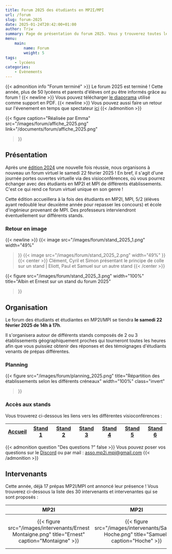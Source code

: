 ```yaml
---
title: Forum 2025 des étudiants en MP2I/MPI
url: /forum
slug: forum-2025
date: 2025-01-24T20:42:00+01:00
author: Triw
summary: Page de présentation du forum 2025. Vous y trouverez toutes les informations concernant le forum de la filière MPI-MP2I, édition 2025.
menu:
    main:
        name: Forum
        weight: 5
tags:
    - lycéens
categories:
    - Évènements
---
```


{{< admonition info "Forum terminé" >}}
Le forum 2025 est terminé ! Cette année, plus de 50 lycéens et parents d'élèves ont pu être informés grâce au forum ! {{< newline >}}
Vous pouvez télécharger [le diaporama](/documents/forum/diaporama_2025.pdf) utilisé comme support en PDF. {{< newline >}}
Vous pouvez aussi faire un retour sur l'évenement en temps que spectateur [ici](https://docs.google.com/document/d/1GA4UH0Xu4TuGZMXSeOW74NqVcszdE-kl-nd946U6m1w)
{{< /admonition >}}

{{< figure
    caption="Réalisée par Emma"
    src="/images/forum/affiche_2025.png"
    link="/documents/forum/affiche_2025.png"
>}}

## Présentation

Après une [édition 2024](/posts/forum-2024/) une nouvelle fois réussie, nous organisons à nouveau un forum virtuel le samedi 22 février 2025 !
En bref, il s'agit d'une journée portes ouvertes virtuelle via des visioconférences, où vous pourrez échanger avec des étudiants en MP2I et MPI de différents établissements. C'est ce qui rend ce forum virtuel unique en son genre !

Cette édition accueillera à la fois des étudiants en MP2I, MPI, 5/2 (élèves ayant redoublé leur deuxième année pour repasser les concours) et école d'ingénieur provenant de MPI. Des professeurs interviendront éventuellement sur différents stands.

### Retour en image

{{< newline >}}
{{< image
    src="/images/forum/stand_2025_1.png"
    width="49%"
>}}
{{< image
    src="/images/forum/stand_2025_2.png"
    width="49%"
>}}
{{< center >}}
Clément, Cyril et Simon présentant le principe de colle sur un stand | Eliott, Paul et Samuel sur un autre stand
{{< /center >}}

{{< figure
    src="/images/forum/stand_2025_3.png"
    width="100%"
    title="Albin et Ernest sur un stand du forum 2025"
>}}

## Organisation

Le forum des étudiants et étudiantes en MP2I/MPI se tiendra **le samedi 22 février 2025 de 14h à 17h**.

Il s'organisera autour de différents stands composés de 2 ou 3 établissements géographiquement proches qui tourneront toutes les heures afin que vous puissiez obtenir des réponses et des témoignages d'étudiants venants de prépas différentes.

### Planning

{{< figure
    src="/images/forum/planning_2025.png"
    title="Répartition des établissements selon les différents créneaux"
    width="100%"
    class="invert"
>}}

### Accès aux stands

Vous trouverez ci-dessous les liens vers les différentes visioconférences :

| [Accueil][Accueil] | [Stand 1][Stand1] | [Stand 2][Stand2] | [Stand 3][Stand3] | [Stand 4][Stand4] | [Stand 5][Stand5] | [Stand 6][Stand6] |
| ------------------ | ----------------- | ----------------- | ----------------- | ----------------- | ----------------- | ----------------- |

[Accueil]: <https://visio-agents.education.fr/meeting/signin/invite/437062/creator/96179/hash/62b0265f99b035d950d0295d72f74f9dc19c3a5e> "Accueil"

[Stand1]: <https://visio-agents.education.fr/meeting/signin/invite/437053/creator/96179/hash/d94fb150a101e81f09b0e3fefddfc3ff2e838b97> "Stand 1"

[Stand2]: <https://visio-agents.education.fr/meeting/signin/invite/437054/creator/96179/hash/a4a06dff77b56176ae3290cf958eb27e1286d4e8> "Stand 2"

[Stand3]: <https://visio-agents.education.fr/meeting/signin/invite/437055/creator/96179/hash/13ef9b1326c7aab1546b83388563e1596997f299> "Stand 3"

[Stand4]: <https://visio-agents.education.fr/meeting/signin/invite/437056/creator/96179/hash/f6b8c6c211d5b7b1138d439361b2072372cf0cf4> "Stand 4"

[Stand5]: <https://visio-agents.education.fr/meeting/signin/invite/437057/creator/96179/hash/f3756e6af82744540330617352d8945429ba1c7f> "Stand 5"

[Stand6]: <https://visio-agents.education.fr/meeting/signin/invite/437058/creator/96179/hash/910e3a0ec0e42d39f90342fd9012fc5c5baccba3> "Stand 6"

{{< admonition question "Des questions ?" false >}}
Vous pouvez poser vos questions sur le [Discord](https://discord.gg/Mu439mBdsv) ou par mail : [asso.mp2i.mpi@gmail.com](mailto:asso.mp2i.mpi@gmail.com)
{{< /admonition >}}

## Intervenants

Cette année, déjà 17 prépas MP2I/MPI ont annoncé leur présence ! Vous trouverez ci-dessous la liste des 30 intervenants et intervenantes qui se sont proposés :

| MP2I | MP2I | MPI | MP2I | Intégré (M1 Maths UFR) | Intégré (INSA Toulouse) | MPI | Intégrée (ENSG-Géomatique) | MP2I | MP2I | MP2I | MP2I | Intégré (Ulm) | Intégré (L3 PGE emlyon) | MP2I | MP2I | MPI | MP2I | MP2I | MP2I | MPI | MP2I | Intégré (ENS de Lyon) | Intégré (Ulm) | MPI | Intégré (ENSAI) | MP2I | MP2I | MP2I | MPI |
|:----:|:----:|:----:|:----:|:----:|:----:|:----:|:----:|:----:|:----:|:----:|:----:|:----:|:----:|:----:|:----:|:----:|:----:|:----:|:----:|:----:|:----:|:----:|:----:|:----:|:----:|:----:|:----:|:----:|:---:|
| {{< figure src="/images/intervenants/Ernest Montaigne.png" title="Ernest" caption="Montaigne" >}} | {{< figure src="/images/intervenants/Samuel Hoche.png" title="Samuel" caption="Hoche" >}} | {{< figure src="/images/intervenants/Antoine Descartes.png" title="Antoine" caption="Descartes" >}} | {{< figure src="/images/intervenants/Thomas Champollion.png" title="Thomas" caption="Champollion" >}} | {{< figure src="/images/intervenants/Médéric Victor Hugo.png" title="Médéric" caption="Victor Hugo" >}} | {{< figure src="/images/intervenants/Alain Gay Lussac.png" title="Alain" caption="Gay Lussac" >}} | {{< figure src="/images/intervenants/Charlie Claude-Fauriel.png" title="Charlie" caption="Claude-Fauriel" >}} | {{< figure src="/images/intervenants/Emma Gay Lussac.png" title="Emma" caption="Gay-Lussac" >}} | {{< figure src="/images/intervenants/Adrien Lesage.png" title="Adrien" caption="Lesage" >}} | {{< figure src="/images/intervenants/unknown.png" title="Eliott" caption="Lesage" >}} | {{< figure src="/images/intervenants/Albin Montaigne.png" title="Albin" caption="Montaigne" >}} | {{< figure src="/images/intervenants/Léo Thiers.png" title="Léo" caption="Thiers" >}} | {{< figure src="/images/intervenants/Paul Hoche.png" title="Paul" caption="Hoche" >}} | {{< figure src="/images/intervenants/Jeremy CIV.gif" title="Jeremy" caption="Centre International de Valbonne" >}} | {{< figure src="/images/intervenants/Rehan La Martinière Monplaisir.png" title="Rehan" caption="La Martinière Monplaisir" >}} | {{< figure src="/images/intervenants/Anaïs La Martinière Monplaisir.png" title="Anaïs" caption="La Martinière Monplaisir" >}} | {{< figure src="/images/intervenants/unknown.png" title="Killian" caption="Lesage" >}} | {{< figure src="/images/intervenants/unknown.png" title="Noah" caption="Descartes" >}} | {{< figure src="/images/intervenants/unknown.png" title="Paul" caption="Le Parc" >}} | {{< figure src="/images/intervenants/Cyril Saint Louis.png" title="Cyril" caption="Saint-Louis" >}} | {{< figure src="/images/intervenants/unknown.png" title="Valentin" caption="Saint-Louis" >}} | {{< figure src="/images/intervenants/Simon Saint Louis.png" title="Simon" caption="Saint-Louis" >}} | {{< figure src="/images/intervenants/Bruno Janson de Sailly.png" title="Bruno" caption="Janson de Sailly" >}} | {{< figure src="/images/intervenants/Clément Faidherbe.png" title="Clément" caption="Faidherbe" >}} | {{< figure src="/images/intervenants/Gabrielle Clemenceau.png" title="Gabrielle" caption="Clemenceau" >}} | {{< figure src="/images/intervenants/Maxime Champollion.png" title="Maxime" caption="Champollion" >}} | {{< figure src="/images/intervenants/unknown.png" title="Anaïs" caption="Le Parc" >}} | {{< figure src="/images/intervenants/unknown.png" title="Delphine" caption="Le Parc" >}} | {{< figure src="/images/intervenants/unknown.png" title="Astrid" caption="Le Parc" >}} | {{< figure src="/images/intervenants/Pierre Kleber.png" title="Pierre" caption="Kleber" >}} |
